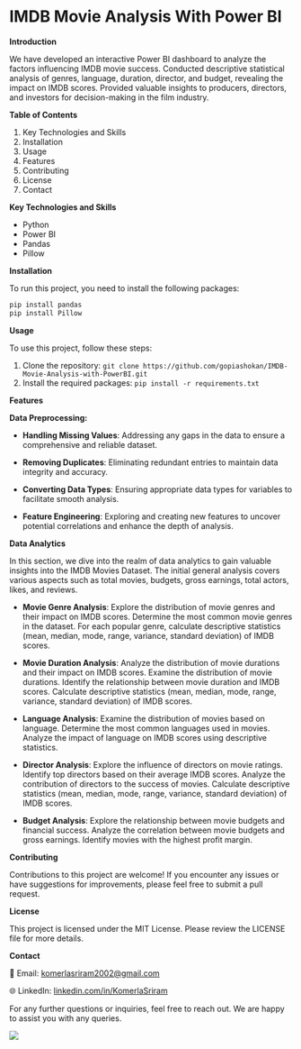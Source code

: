 # IMDB Movie Analysis With Power BI

**Introduction**

We have developed an interactive Power BI dashboard to analyze the factors influencing IMDB movie success. Conducted descriptive statistical analysis of genres, language, duration, director, and budget, revealing the impact on IMDB scores. Provided valuable insights to producers, directors, and investors for decision-making in the film industry.


**Table of Contents**

1. Key Technologies and Skills
2. Installation
3. Usage
4. Features
5. Contributing
6. License
7. Contact


**Key Technologies and Skills**
- Python
- Power BI
- Pandas
- Pillow


**Installation**

To run this project, you need to install the following packages:

```python
pip install pandas
pip install Pillow
```

**Usage**

To use this project, follow these steps:

1. Clone the repository: ```git clone https://github.com/gopiashokan/IMDB-Movie-Analysis-with-PowerBI.git```
2. Install the required packages: ```pip install -r requirements.txt```


**Features**

**Data Preprocessing:**

- **Handling Missing Values**: Addressing any gaps in the data to ensure a comprehensive and reliable dataset.

- **Removing Duplicates**: Eliminating redundant entries to maintain data integrity and accuracy.

- **Converting Data Types**: Ensuring appropriate data types for variables to facilitate smooth analysis.

- **Feature Engineering**: Exploring and creating new features to uncover potential correlations and enhance the depth of analysis.


**Data Analytics**

In this section, we dive into the realm of data analytics to gain valuable insights into the IMDB Movies Dataset. The initial general analysis covers various aspects such as total movies, budgets, gross earnings, total actors, likes, and reviews.

- **Movie Genre Analysis**: Explore the distribution of movie genres and their impact on IMDB scores. Determine the most common movie genres in the dataset. For each popular genre, calculate descriptive statistics (mean, median, mode, range, variance, standard deviation) of IMDB scores.

- **Movie Duration Analysis**: Analyze the distribution of movie durations and their impact on IMDB scores. Examine the distribution of movie durations. Identify the relationship between movie duration and IMDB scores. Calculate descriptive statistics (mean, median, mode, range, variance, standard deviation) of IMDB scores.

- **Language Analysis**: Examine the distribution of movies based on language. Determine the most common languages used in movies. Analyze the impact of language on IMDB scores using descriptive statistics.

- **Director Analysis**: Explore the influence of directors on movie ratings. Identify top directors based on their average IMDB scores. Analyze the contribution of directors to the success of movies. Calculate descriptive statistics (mean, median, mode, range, variance, standard deviation) of IMDB scores.

- **Budget Analysis**: Explore the relationship between movie budgets and financial success. Analyze the correlation between movie budgets and gross earnings. Identify movies with the highest profit margin.


**Contributing**

Contributions to this project are welcome! If you encounter any issues or have suggestions for improvements, please feel free to submit a pull request.


**License**

This project is licensed under the MIT License. Please review the LICENSE file for more details.


**Contact**

📧 Email: komerlasriram2002@gmail.com 

🌐 LinkedIn: [linkedin.com/in/KomerlaSriram](https://www.linkedin.com/in/komerlasriram/)

For any further questions or inquiries, feel free to reach out. We are happy to assist you with any queries.

![](https://github.com/gopiashokan/IMDB-Movie-Analysis-with-PowerBI/blob/main/Dashboards/Dashboard%205.jpg)

